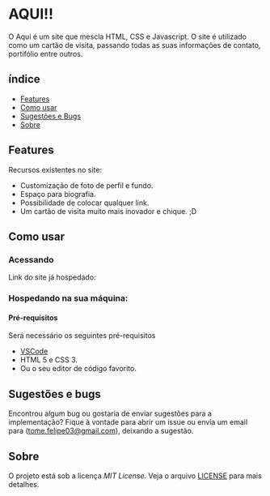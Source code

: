 # AQUI!!
 O Aqui é um site que mescla HTML, CSS e Javascript.
 O site é utilizado como um cartão de visita, passando todas as suas informações de contato, portifólio entre outros.
 
 ## índice

 - [Features](#features)
 - [Como usar](#como-usar)
 - [Sugestões e Bugs](#sugestões-e-bugs)
 - [Sobre](#sobre)

## Features

Recursos existentes no site:

 - Customização de foto de perfil e fundo.
 - Espaço para biografia.
 - Possibilidade de colocar qualquer link.
 - Um cartão de visita muito mais inovador e chique. ;D

## Como usar

### Acessando

Link do site já hospedado:

### Hospedando na sua máquina:

#### Pré-requisitos

Será necessário os seguintes pré-requisitos

- [VSCode](https://code.visualstudio.com)
- HTML 5 e CSS 3.
- Ou o seu editor de código favorito.

## Sugestões e bugs

Encontrou algum bug ou gostaria de enviar sugestões para a implementação?
Fique à vontade para abrir um issue ou envia um email para (tome.felipe03@gmail.com), deixando a sugestão.

## Sobre

O projeto está sob a licença *MIT License*. Veja o arquivo [LICENSE](https://github.com/2lMaKeR/Write-Me/blob/main/LICENSE) para mais detalhes.
